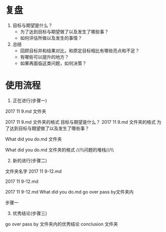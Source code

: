 # 复盘

1. 目标与期望是什么？
	* 为了达到目标与期望做了以及发生了哪些事？
	* 如何评估所做以及发生的事情？
2. 总结
	* 回顾目标并和结果对比，和原定目标相比有哪些亮点和不足？
	* 有哪些可以提升的地方？
	* 如果再面临这类问题，如何决策？


# 使用流程

1. 正在进行(步骤一)

<!-- 创建 --> 2017 11 9.md 文件夹
2017 11 9.md 文件夹的格式 <!-- 是 --> 目标与期望是什么？
2017 11 9.md 文件夹的格式 <!-- 是 --> 为了达到目标与期望做了以及发生了哪些事？

<!-- 创建 --> What did you do.md 文件夹

What did you do.md 文件夹的格式 <!-- 是 --> ///\\\问题的堆栈///\\\


2. 新的进行(步骤二)

<!-- 修改 --> 文件夹名字 2017 11 9-12.md
2017 11 9-12.md  <!-- 总结 --> 

2017 11 9-12.md What did you do.md <!-- 移动 --> go over pass by文件夹内

<!-- 修改 --> 步骤一


3. 优秀结论(步骤三)

go over pass by 文件夹内的优秀结论 <!-- 抽象到 --> conclusion 文件夹

